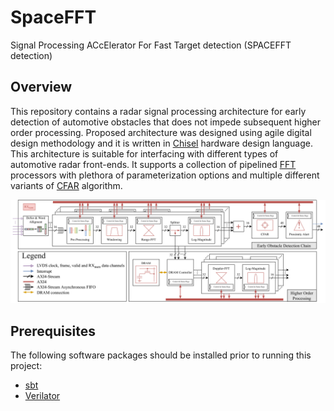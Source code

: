 # SpaceFFT
Signal Processing ACcElerator For Fast Target detection (SPACEFFT detection)

## Overview

This repository contains a  radar signal processing architecture for early detection of automotive obstacles that does
not impede subsequent higher order processing. Proposed
architecture was designed using agile digital design
methodology and it is written in [Chisel](www.chisel-lang.org) hardware design language. This architecture is suitable for interfacing with different types of automotive radar front-ends. It supports a collection of pipelined [FFT](https://github.com/milovanovic/sdf-fft) processors with plethora of
parameterization options and multiple different variants of [CFAR](https://github.com/milovanovic/cfar)
algorithm.

![Global block scheme of the SpaceFFT](./docs/SpaceFFT.png)

## Prerequisites

The following software packages should be installed prior to running this project:
* [sbt](http://www.scala-sbt.org)
* [Verilator](http://www.veripool.org/wiki/verilator)
